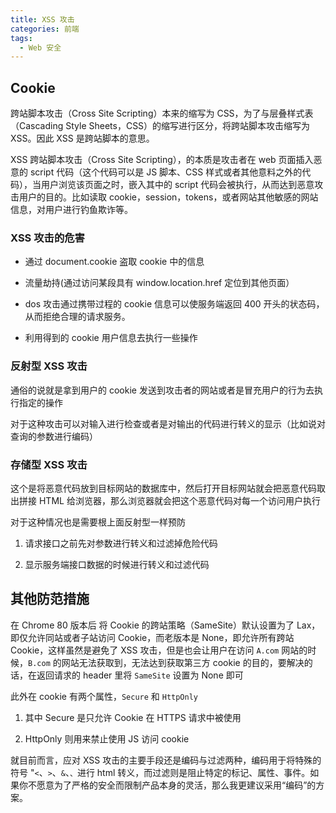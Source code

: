 ```yaml
---
title: XSS 攻击
categories: 前端
tags:
  - Web 安全
---
```


## Cookie

跨站脚本攻击（Cross Site Scripting）本来的缩写为 CSS，为了与层叠样式表（Cascading Style Sheets，CSS）的缩写进行区分，将跨站脚本攻击缩写为 XSS。因此 XSS 是跨站脚本的意思。

XSS 跨站脚本攻击（Cross Site Scripting），的本质是攻击者在 web 页面插入恶意的 script 代码（这个代码可以是 JS 脚本、CSS 样式或者其他意料之外的代码），当用户浏览该页面之时，嵌入其中的 script 代码会被执行，从而达到恶意攻击用户的目的。比如读取 cookie，session，tokens，或者网站其他敏感的网站信息，对用户进行钓鱼欺诈等。

### XSS 攻击的危害

* 通过 document.cookie 盗取 cookie 中的信息

* 流量劫持(通过访问某段具有 window.location.href 定位到其他页面）

* dos 攻击通过携带过程的 cookie 信息可以使服务端返回 400 开头的状态码，从而拒绝合理的请求服务。

* 利用得到的 cookie 用户信息去执行一些操作

### 反射型 XSS 攻击

通俗的说就是拿到用户的 cookie 发送到攻击者的网站或者是冒充用户的行为去执行指定的操作

对于这种攻击可以对输入进行检查或者是对输出的代码进行转义的显示（比如说对查询的参数进行编码）

### 存储型 XSS 攻击

这个是将恶意代码放到目标网站的数据库中，然后打开目标网站就会把恶意代码取出拼接 HTML 给浏览器，那么浏览器就会把这个恶意代码对每一个访问用户执行

对于这种情况也是需要根上面反射型一样预防

1. 请求接口之前先对参数进行转义和过滤掉危险代码

2. 显示服务端接口数据的时候进行转义和过滤代码

## 其他防范措施

在 Chrome 80 版本后 将 Cookie 的跨站策略（SameSite）默认设置为了 Lax，即仅允许同站或者子站访问 Cookie，而老版本是 None，即允许所有跨站 Cookie，这样虽然是避免了 XSS 攻击，但是也会让用户在访问 `A.com` 网站的时候，`B.com` 的网站无法获取到，无法达到获取第三方 cookie 的目的，要解决的话，在返回请求的 header 里将 `SameSite` 设置为 None 即可

此外在 cookie 有两个属性，`Secure` 和 `HttpOnly` 

1. 其中 Secure 是只允许 Cookie 在 HTTPS 请求中被使用

2. HttpOnly 则用来禁止使用 JS 访问 cookie

就目前而言，应对 XSS 攻击的主要手段还是编码与过滤两种，编码用于将特殊的符号 "`<`、`>`、`&`、`、`进行 html 转义，而过滤则是阻止特定的标记、属性、事件。如果你不愿意为了严格的安全而限制产品本身的灵活，那么我更建议采用“编码”的方案。
